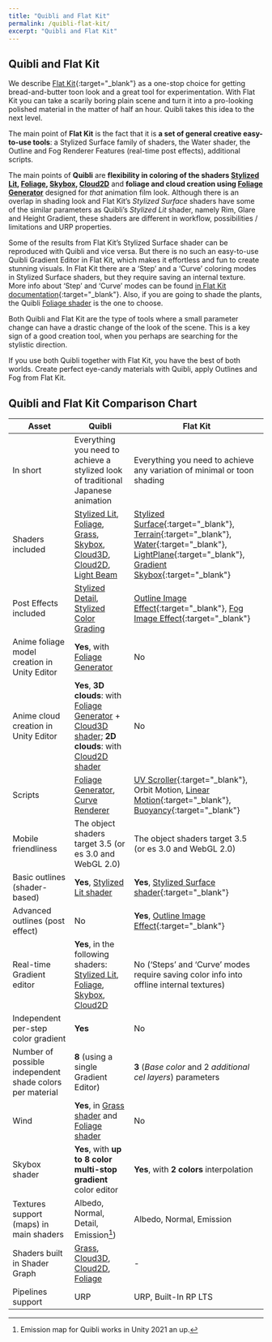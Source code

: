 ```yaml
---
title: "Quibli and Flat Kit"
permalink: /quibli-flat-kit/
excerpt: "Quibli and Flat Kit"
---
```


## Quibli and Flat Kit

We describe [Flat Kit](http://u3d.as/1uVy){:target="_blank"} as a one-stop choice for getting bread-and-butter toon look and a great tool for experimentation. With Flat Kit you can take a scarily boring plain scene and turn it into a pro-looking polished material in the matter of half an hour. Quibli takes this idea to the next level.

The main point of **Flat Kit** is the fact that it is **a set of general creative easy-to-use tools**: a Stylized Surface family of shaders, the Water shader, the Outline and Fog Renderer Features (real-time post effects), additional scripts.

The main points of **Quibli** are **flexibility in coloring of the shaders [Stylized Lit](../stylized-lit-shader), [Foliage](../foliage-shader), [Skybox](../skybox-shader), [Cloud2D](../cloud2d-shader)** and **foliage and cloud creation using [Foliage Generator](../foliage-generator)** designed for _that_ animation film look. Although there is an overlap in shading look and Flat Kit’s _Stylized Surface_ shaders have some of the similar parameters as Quibli’s _Stylized Lit_ shader, namely Rim, Glare and Height Gradient, these shaders are different in workflow, possibilities / limitations and URP properties.

Some of the results from Flat Kit’s Stylized Surface shader can be reproduced with Quibli and vice versa. But there is no such an easy-to-use Quibli Gradient Editor in Flat Kit, which makes it effortless and fun to create stunning visuals. In Flat Kit there are a ‘Step’ and a ‘Curve’ coloring modes in Stylized Surface shaders, but they require saving an internal texture. More info about ‘Step’ and ‘Curve’ modes can be found [in Flat Kit documentation](https://flatkit.dustyroom.com/#311-the-main-parameters-of-the-shader){:target="_blank"}. Also, if you are going to shade the plants, the Quibli [Foliage shader](../foliage-shader) is the one to choose.

Both Quibli and Flat Kit are the type of tools where a small parameter change can have a drastic change of the look of the scene. This is a key sign of a good creation tool, when you perhaps are searching for the stylistic direction.

If you use both Quibli together with Flat Kit, you have the best of both worlds. Create perfect eye-candy materials with Quibli, apply Outlines and Fog from Flat Kit.

## Quibli and Flat Kit Comparison Chart

| Asset | **Quibli** | **Flat Kit**
| --- | --- | --- |
| In short | Everything you need to achieve a stylized look of traditional Japanese animation | Everything you need to achieve any variation of minimal or toon shading |
| Shaders included | [Stylized Lit](../stylized-lit-shader), [Foliage](../foliage-shader), [Grass](../grass-shader), [Skybox](../skybox-shader), [Cloud3D](../cloud3d-shader), [Cloud2D](../cloud2d-shader), [Light Beam](../light-beam-shader) | [Stylized Surface](https://flatkit.dustyroom.com/#31-stylized-surface-shader){:target="_blank"}, [Terrain](https://flatkit.dustyroom.com/#36-terrain-shader){:target="_blank"}, [Water](https://flatkit.dustyroom.com/#35-water-shader){:target="_blank"}, [LightPlane](https://flatkit.dustyroom.com/#37-lightplane-shader){:target="_blank"}, [Gradient Skybox](https://flatkit.dustyroom.com/#34-gradient-skybox-shader){:target="_blank"} |
| Post Effects included | [Stylized Detail](../stylized-detail-post-effect), [Stylized Color Grading](../stylized-color-grading-post-effect) | [Outline Image Effect](https://flatkit.dustyroom.com/#42-outline-image-effect){:target="_blank"}, [Fog Image Effect](https://flatkit.dustyroom.com/#41-fog-image-effect){:target="_blank"} |
| Anime foliage model creation in Unity Editor | **Yes**, with [Foliage Generator](../foliage-generator) | No |
| Anime cloud creation in Unity Editor | **Yes**, **3D clouds**: with [Foliage Generator](../foliage-generator) + [Cloud3D shader](../cloud3d-shader); **2D clouds**: with [Cloud2D shader](../cloud2d-shader) | No |
| Scripts | [Foliage Generator](../foliage-generator), [Curve Renderer](../curve-renderer) | [UV Scroller](https://flatkit.dustyroom.com/#51-uv-scroller){:target="_blank"}, Orbit Motion, [Linear Motion](https://flatkit.dustyroom.com/#52-linear-motion){:target="_blank"}, [Buoyancy](https://flatkit.dustyroom.com/#53-buoyancy){:target="_blank"} |
| Mobile friendliness | The object shaders target 3.5 (or es 3.0 and WebGL 2.0) | The object shaders target 3.5 (or es 3.0 and WebGL 2.0) |
| Basic outlines (shader-based) | **Yes**, [Stylized Lit shader](../stylized-lit-shader) | **Yes**, [Stylized Surface shader](https://flatkit.dustyroom.com/#31-stylized-surface-shader){:target="_blank"} |
| Advanced outlines (post effect) | No | **Yes**, [Outline Image Effect](https://flatkit.dustyroom.com/#42-outline-image-effect){:target="_blank"} |
| Real-time Gradient editor | **Yes**, in the following shaders: [Stylized Lit](../stylized-lit-shader), [Foliage](../foliage-shader), [Skybox](../skybox-shader), [Cloud2D](../cloud2d-shader)| No (‘Steps’ and ‘Curve’ modes require saving color info into offline internal textures) |
| Independent per-step color gradient | **Yes** | No |
| Number of possible independent shade colors per material | **8** (using a single Gradient Editor) | **3** (_Base color_ and 2 _additional cel layers_) parameters |
| Wind | **Yes**, in [Grass shader](../grass-shader) and [Foliage shader](../foliage-shader) | No |
| Skybox shader | **Yes**, with **up to 8 color multi-stop gradient** color editor | **Yes**, with **2 colors** interpolation |
| Textures support (maps) in main shaders | Albedo, Normal, Detail, Emission[^1]) | Albedo, Normal, Emission |
| Shaders built in Shader Graph | [Grass](../grass-shader), [Cloud3D](../cloud3d-shader), [Cloud2D](../cloud2d-shader), [Foliage](../foliage-shader) | - |
| Pipelines support | URP | URP, Built-In RP LTS |

[^1]: Emission map for Quibli works in Unity 2021 an up.
